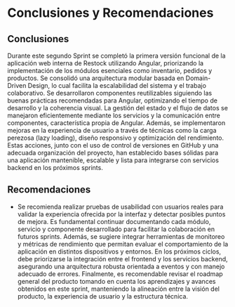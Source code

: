 # Conclusiones y Recomendaciones

## Conclusiones

Durante este segundo Sprint se completó la primera versión funcional de la aplicación web interna de Restock utilizando Angular, priorizando la implementación de los módulos esenciales como inventario, pedidos y productos. Se consolidó una arquitectura modular basada en Domain-Driven Design, lo cual facilita la escalabilidad del sistema y el trabajo colaborativo. Se desarrollaron componentes reutilizables siguiendo las buenas prácticas recomendadas para Angular, optimizando el tiempo de desarrollo y la coherencia visual. La gestión del estado y el flujo de datos se manejaron eficientemente mediante los servicios y la comunicación entre componentes, característica propia de Angular. Además, se implementaron mejoras en la experiencia de usuario a través de técnicas como la carga perezosa (lazy loading), diseño responsivo y optimización del rendimiento. Estas acciones, junto con el uso de control de versiones en GitHub y una adecuada organización del proyecto, han establecido bases sólidas para una aplicación mantenible, escalable y lista para integrarse con servicios backend en los próximos sprints.


## Recomendaciones

- Se recomienda realizar pruebas de usabilidad con usuarios reales para validar la experiencia ofrecida por la interfaz y detectar posibles puntos de mejora. Es fundamental continuar documentando cada módulo, servicio y componente desarrollado para facilitar la colaboración en futuros sprints. Además, se sugiere integrar herramientas de monitoreo y métricas de rendimiento que permitan evaluar el comportamiento de la aplicación en distintos dispositivos y entornos. En los próximos ciclos, debe priorizarse la integración entre el frontend y los servicios backend, asegurando una arquitectura robusta orientada a eventos y con manejo adecuado de errores. Finalmente, es recomendable revisar el roadmap general del producto tomando en cuenta los aprendizajes y avances obtenidos en este sprint, manteniendo la alineación entre la visión del producto, la experiencia de usuario y la estructura técnica.
